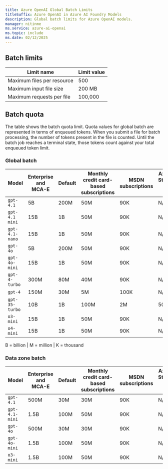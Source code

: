 ```yaml
---
title: Azure OpenAI Global Batch Limits
titleSuffix: Azure OpenAI in Azure AI Foundry Models
description: Global batch limits for Azure OpenAI models.
manager: nitinme
ms.service: azure-ai-openai
ms.topic: include
ms.date: 02/12/2025
---
```


## Batch limits

| Limit name | Limit value |
|--|--|
| Maximum files per resource | 500 |
| Maximum input file size | 200 MB |
| Maximum requests per file | 100,000 |

## Batch quota

The table shows the batch quota limit. Quota values for global batch are represented in terms of enqueued tokens. When you submit a file for batch processing, the number of tokens present in the file is counted. Until the batch job reaches a terminal state, those tokens count against your total enqueued token limit.

### Global batch

|Model|Enterprise and MCA-E|Default| Monthly credit card-based subscriptions | MSDN subscriptions | Azure for Students, free trials |
|---|---|---|---|---|---|
| `gpt-4.1`| 5B | 200M | 50M | 90K | N/A |
| `gpt-4.1 mini` | 15B | 1B | 50M | 90K | N/A |
| `gpt-4.1-nano` | 15B | 1B | 50M | 90K | N/A |
| `gpt-4o` | 5B | 200M | 50M | 90K | N/A|
| `gpt-4o-mini` | 15B | 1B | 50M | 90K | N/A |
| `gpt-4-turbo` | 300M | 80M | 40M | 90K | N/A |
| `gpt-4` | 150M | 30M | 5M | 100K | N/A |
| `gpt-35-turbo` | 10B | 1B | 100M | 2M | 50K |
| `o3-mini`| 15B | 1B | 50M | 90K | N/A |
| `o4-mini` | 15B | 1B | 50M | 90K | N/A |

B = billion | M = million | K = thousand

### Data zone batch

|Model|Enterprise and MCA-E|Default| Monthly credit card-based subscriptions | MSDN subscriptions | Azure for Students, free trials |
|---|---|---|---|---|---|
| `gpt-4.1` | 500M | 30M | 30M | 90K | N/A|
| `gpt-4.1-mini` | 1.5B | 100M | 50M | 90K | N/A |
| `gpt-4o` | 500M | 30M | 30M | 90K | N/A|
| `gpt-4o-mini` | 1.5B | 100M | 50M | 90K | N/A |
| `o3-mini` | 1.5B | 100M | 50M | 90K | N/A |
